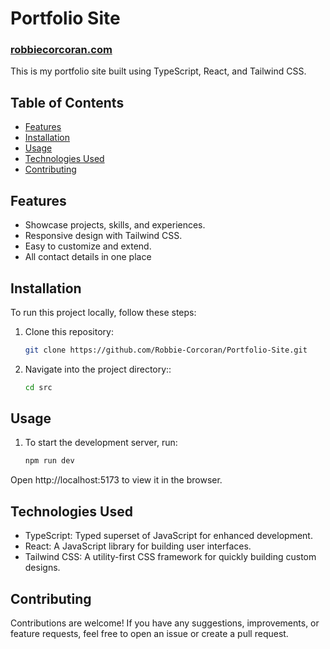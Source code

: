 # Portfolio Site

### [robbiecorcoran.com](https://robbiecorcoran.com)

This is my portfolio site built using TypeScript, React, and Tailwind CSS.

## Table of Contents

- [Features](#features)
- [Installation](#installation)
- [Usage](#usage)
- [Technologies Used](#technologies-used)
- [Contributing](#contributing)

## Features

- Showcase projects, skills, and experiences.
- Responsive design with Tailwind CSS.
- Easy to customize and extend.
- All contact details in one place

## Installation

To run this project locally, follow these steps:

1. Clone this repository:

   ```bash
   git clone https://github.com/Robbie-Corcoran/Portfolio-Site.git
   ```

1. Navigate into the project directory::

   ```bash
   cd src
   ```

## Usage

1. To start the development server, run:

   ```bash
   npm run dev
   ```

Open http://localhost:5173 to view it in the browser.

## Technologies Used

- TypeScript: Typed superset of JavaScript for enhanced development.
- React: A JavaScript library for building user interfaces.
- Tailwind CSS: A utility-first CSS framework for quickly building custom designs.

## Contributing

Contributions are welcome! If you have any suggestions, improvements, or feature requests, feel free to open an issue or create a pull request.
